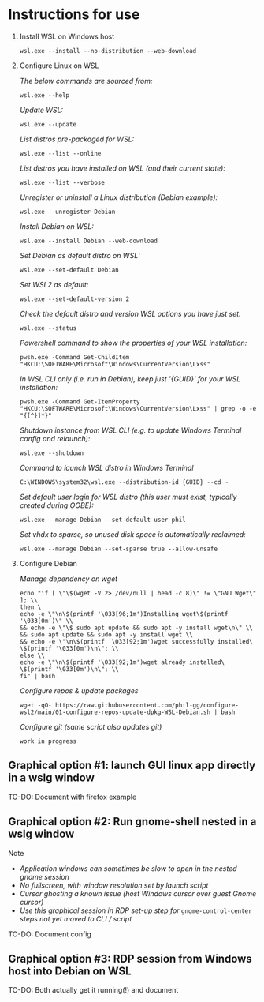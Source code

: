 # Instructions for use

1. Install WSL on Windows host
    ```
    wsl.exe --install --no-distribution --web-download
    ```

2. Configure Linux on WSL

    _The below commands are sourced from:_
    ```
    wsl.exe --help
    ```
    _Update WSL:_
    ```
    wsl.exe --update
    ```
    _List distros pre-packaged for WSL:_
    ```
    wsl.exe --list --online
    ```
    _List distros you have installed on WSL (and their current state):_
    ```
    wsl.exe --list --verbose
    ```
    _Unregister or uninstall a Linux distribution (Debian example):_
    ```
    wsl.exe --unregister Debian
    ```
    _Install Debian on WSL:_
    ```
    wsl.exe --install Debian --web-download
    ```
    _Set Debian as default distro on WSL:_
    ```
    wsl.exe --set-default Debian
    ```
    _Set WSL2 as default:_
    ```
    wsl.exe --set-default-version 2
    ```
    _Check the default distro and version WSL options you have just set:_
    ```
    wsl.exe --status
    ```
    _Powershell command to show the properties of your WSL installation:_
    ```
    pwsh.exe -Command Get-ChildItem "HKCU:\SOFTWARE\Microsoft\Windows\CurrentVersion\Lxss"
    ```
    _In WSL CLI only (i.e. run in Debian), keep just '{GUID}' for your WSL installation:_
    ```
    pwsh.exe -Command Get-ItemProperty "HKCU:\SOFTWARE\Microsoft\Windows\CurrentVersion\Lxss" | grep -o -e "{[^}]*}"
    ```
    _Shutdown instance from WSL CLI (e.g. to update Windows Terminal config and relaunch):_
    ```
    wsl.exe --shutdown
    ```
    _Command to launch WSL distro in Windows Terminal_
    ```
    C:\WINDOWS\system32\wsl.exe --distribution-id {GUID} --cd ~
    ```
    _Set default user login for WSL distro (this user must exist, typically created during OOBE):_
    ```
    wsl.exe --manage Debian --set-default-user phil
    ```
    _Set vhdx to sparse, so unused disk space is automatically reclaimed:_
    ```
    wsl.exe --manage Debian --set-sparse true --allow-unsafe
    ```

3. Configure Debian

    _Manage dependency on wget_
    ```
    echo "if [ \"\$(wget -V 2> /dev/null | head -c 8)\" != \"GNU Wget\" ]; \\
    then \
    echo -e \"\n\$(printf '\033[96;1m')Installing wget\$(printf '\033[0m')\" \\
    && echo -e \"\$ sudo apt update && sudo apt -y install wget\n\" \\
    && sudo apt update && sudo apt -y install wget \\
    && echo -e \"\n\$(printf '\033[92;1m')wget successfully installed\
    \$(printf '\033[0m')\n\"; \\
    else \\
    echo -e \"\n\$(printf '\033[92;1m')wget already installed\
    \$(printf '\033[0m')\n\"; \\
    fi" | bash
    ```
    _Configure repos & update packages_
    ```
    wget -qO- https://raw.githubusercontent.com/phil-gg/configure-wsl2/main/01-configure-repos-update-dpkg-WSL-Debian.sh | bash
    ```
    _Configure git (same script also updates git)_
    ```
    work in progress
    ```

## Graphical option #1: launch GUI linux app directly in a wslg window

TO-DO: Document with firefox example

## Graphical option #2: Run gnome-shell nested in a wslg window

> [!NOTE]  
>   - _Application windows can sometimes be slow to open in the nested gnome session_
>   - _No fullscreen, with window resolution set by launch script_
>   - _Cursor ghosting a known issue (host Windows cursor over guest Gnome cursor)_
>   - _Use this graphical session in RDP set-up step for_ `gnome-control-center` _steps not yet moved to CLI / script_

TO-DO: Document config

## Graphical option #3: RDP session from Windows host into Debian on WSL

TO-DO: Both actually get it running(!) and document
